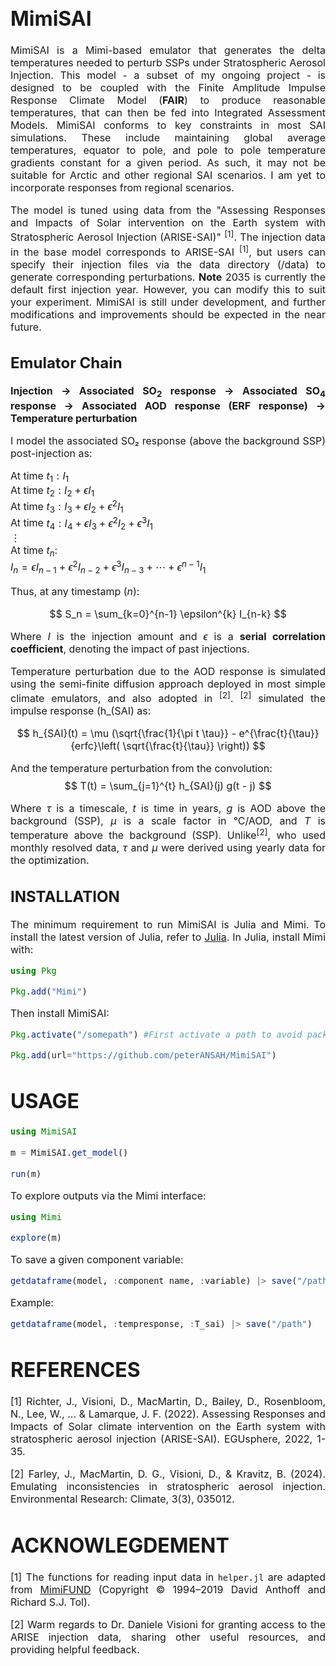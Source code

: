 <div style="font-size: 16px; text-align: justify;">

# MimiSAI

MimiSAI is a Mimi-based emulator that generates the delta temperatures needed to perturb SSPs under 
Stratospheric Aerosol Injection. This model - a subset of my ongoing project - is designed to be coupled
with the Finite Amplitude Impulse Response Climate Model  (**FAIR**) to produce reasonable temperatures, that can then be fed into Integrated Assessment Models.
MimiSAI conforms to key constraints in most SAI simulations. These include maintaining global average temperatures, equator to pole, and 
pole to pole temperature gradients constant for a given period. As such, it may not be suitable for Arctic and other regional SAI scenarios. I am yet to incorporate responses from regional scenarios. 

The model is tuned using data from the "Assessing Responses and Impacts of Solar intervention on the Earth system with Stratospheric Aerosol Injection (ARISE-SAI)" <sup>[1]</sup>. 
The injection data in the base model corresponds to ARISE-SAI <sup>[1]</sup>, but users can specify their injection files via the data directory (/data) to generate corresponding perturbations. 
**Note** 2035 is currently the default first injection year. However, you can modify this to suit your experiment. 
MimiSAI is still under development, and further modifications and improvements should be expected in the near future.


## Emulator Chain

**Injection → Associated SO<sub>2</sub> response → Associated SO<sub>4</sub> response → Associated AOD response (ERF response) → Temperature perturbation**

I model the associated SO₂ response (above the background SSP) post-injection as:

At time $t_1: I_1$  
At time $t_2: I_2 + \epsilon I_1$  
At time $t_3: I_3 + \epsilon I_2 + \epsilon^2 I_1$  
At time $t_4: I_4 + \epsilon I_3 + \epsilon^2 I_2 + \epsilon^3 I_1$  
⋮  
At time $t_n$:  
$I_n = \epsilon I_{n-1} + \epsilon^2 I_{n-2} + \epsilon^3 I_{n-3} + \cdots + \epsilon^{n-1} I_1$

Thus, at any timestamp ($n$):

$$
S_n = \sum_{k=0}^{n-1} \epsilon^{k} I_{n-k}
$$

Where $I$ is the injection amount and $\epsilon$ is a **serial correlation coefficient**, denoting the impact of past injections.

Temperature perturbation due to the AOD response is simulated using the semi-finite diffusion approach deployed in most simple climate emulators, and also adopted in <sup>[2]</sup>. <sup>[2]</sup> simulated the impulse response (h_(SAI) as:

$$
h_{SAI}(t) = \mu (\sqrt{\frac{1}{\pi t \tau}} - e^{\frac{t}{\tau}}{erfc}\left( \sqrt{\frac{t}{\tau}} \right))
$$

And the temperature perturbation from the convolution:
$$
T(t) = \sum_{j=1}^{t} h_{SAI}(j) g(t - j)
$$

Where $\tau$ is a timescale, $t$ is time in years, $g$ is AOD above the background (SSP), $\mu$ is a scale factor in °C/AOD, and $T$ is temperature above the background (SSP). Unlike<sup>[2]</sup>, who used monthly resolved data, $\tau$ and $\mu$ were derived using yearly data for the optimization.

## INSTALLATION
The minimum requirement to run MimiSAI is Julia and Mimi. To install the latest version of Julia, refer to [Julia](http://julialang.org/downloads/). In Julia, install Mimi with: 

```julia
using Pkg

Pkg.add("Mimi")    
```


Then install MimiSAI:


```julia
Pkg.activate("/somepath") #First activate a path to avoid package conflicts - this is considered good practice).

Pkg.add(url="https://github.com/peterANSAH/MimiSAI")  
```

# USAGE

```julia
using MimiSAI
                
m = MimiSAI.get_model()
                
run(m)
```

To explore outputs via the Mimi interface:
```julia
using Mimi

explore(m)
```
To save a given component variable:

```julia
getdataframe(model, :component name, :variable) |> save("/path") 
```
Example:
```julia
getdataframe(model, :tempresponse, :T_sai) |> save("/path")    
```

# REFERENCES
[1] Richter, J., Visioni, D., MacMartin, D., Bailey, D., Rosenbloom, N., Lee, W., ... & Lamarque, J. F. (2022). Assessing Responses and Impacts of Solar climate intervention on the Earth system with stratospheric aerosol injection (ARISE-SAI). EGUsphere, 2022, 1-35.

[2] Farley, J., MacMartin, D. G., Visioni, D., & Kravitz, B. (2024). Emulating inconsistencies in stratospheric aerosol injection. Environmental Research: Climate, 3(3), 035012.

# ACKNOWLEGDEMENT
[1] The functions for reading input data in `helper.jl` are adapted from [MimiFUND](https://github.com/fund-model/MimiFUND.jl/blob/master/src/helper.jl) (Copyright © 1994–2019 David Anthoff and Richard S.J. Tol).

[2] Warm regards to Dr. Daniele Visioni for granting access to the ARISE injection data, sharing other useful resources, and providing helpful feedback.
</div>


